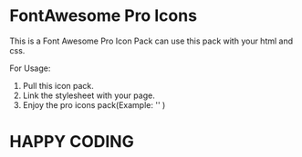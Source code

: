 # FontAwesome Pro Icons
This is a Font Awesome Pro Icon Pack can use this pack with your html and css. 

For Usage:

  1) Pull this icon pack.
  2) Link the stylesheet with your page.
  3) Enjoy the pro icons pack(Example: '<i class="fal fa-exclamation-triangle danger"></i>' )
  
  
  
 # HAPPY CODING
